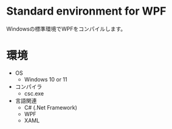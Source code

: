 # Standard environment for WPF

Windowsの標準環境でWPFをコンパイルします。


# 環境

- OS
    - Windows 10 or 11
- コンパイラ
    - csc.exe
- 言語関連
    - C# (.Net Framework)
    - WPF
    - XAML
